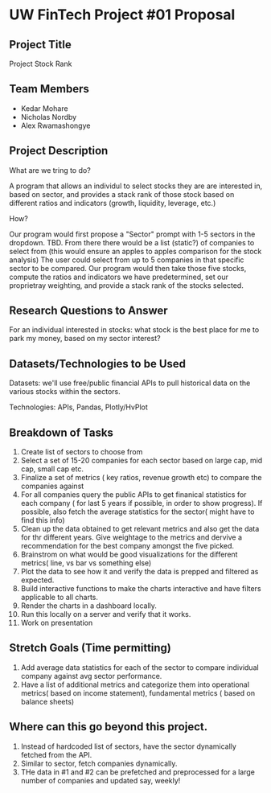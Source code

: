 # UW FinTech Project #01 Proposal 

## Project Title
Project Stock Rank

## Team Members
* Kedar Mohare
* Nicholas Nordby 
* Alex Rwamashongye

## Project Description 

What are we tring to do?

A program that allows an individul to select stocks they are are interested in, based on sector, and provides a stack rank of those stock based on different ratios and indicators (growth, liquidity, leverage, etc.)

How?

Our program would first propose a "Sector" prompt with 1-5 sectors in the dropdown. TBD.
From there there would be a list (static?) of companies to select from (this would ensure an apples to apples comparison for the stock analysis)
The user could select from up to 5 companies in that specific sector to be compared.
Our program would then take those five stocks, compute the ratios and indicators we have predetermined, set our proprietray weighting, and provide a stack rank of the stocks selected.

## Research Questions to Answer

For an individual interested in stocks: what stock is the best place for me to park my money, based on my sector interest?


## Datasets/Technologies to be Used 
Datasets: we'll use free/public financial APIs to pull historical data on the various stocks within the sectors. 

Technologies: APIs, Pandas, Plotly/HvPlot

## Breakdown of Tasks 
1. Create  list of sectors to choose from
3. Select a set of 15-20 companies for each sector based on large cap, mid cap, small cap etc.
4. Finalize a set of metrics ( key ratios, revenue growth etc) to compare the companies against
5. For all companies query the public APIs to get finanical statistics for each company ( for last 5 years if possible, in order to show progress). If possible, also fetch the average statistics for the sector( might have to find this info)
5. Clean up the data obtained to get relevant metrics and also get the data for thr different years. Give weightage to the metrics and dervive a recommendation for the best company amongst the five picked.
6. Brainstrom on what would be good visualizations for the different metrics( line, vs bar vs something else)
7. Plot the data to see how it and verify the data is prepped and filtered as expected.
8. Build interactive functions to make the charts interactive and have filters applicable to all charts.
9. Render the charts in a dashboard locally.
10. Run this locally on a server and verify that it works.
11. Work on presentation 

## Stretch Goals (Time permitting)
1. Add average data statistics for each of the sector to compare individual company against avg sector performance.
2. Have a list of additional metrics and categorize them into operational metrics( based on income statement), fundamental metrics ( based on balance sheets)

## Where can this go beyond this project.
1. Instead of hardcoded list of sectors, have the sector dynamically fetched from the API.
2. Similar to sector, fetch companies dynamically.
3. THe data in #1 and #2 can be prefetched and preprocessed for a large number of companies and updated say, weekly! 



